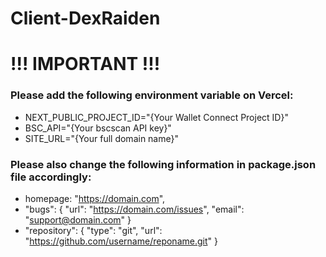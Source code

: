 # Client-DexRaiden

# !!! IMPORTANT !!!

### Please add the following environment variable on Vercel:

-   NEXT_PUBLIC_PROJECT_ID="{Your Wallet Connect Project ID}"
-   BSC_API="{Your bscscan API key}"
-   SITE_URL="{Your full domain name}"

### Please also change the following information in package.json file accordingly:

-   homepage: "https://domain.com",
-   "bugs": {
        "url": "https://domain.com/issues",
        "email": "support@domain.com"
    }
-   "repository": {
        "type": "git",
        "url": "https://github.com/username/reponame.git"
    }